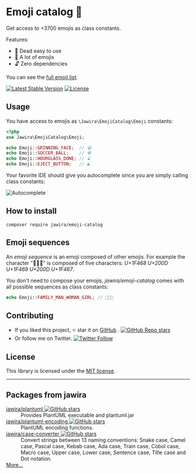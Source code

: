 # Emoji catalog 📔

Get access to +3700 emojis as class constants.

Features:

- 🍰 Dead easy to use
- 🤩 A lot of emojis
- 🔓 Zero dependencies

You can see the [full emoji list].

[![Latest Stable Version](https://poser.pugx.org/jawira/emoji-catalog/v/stable)](https://packagist.org/packages/jawira/emoji-catalog)
[![License](https://poser.pugx.org/jawira/emoji-catalog/license)](https://packagist.org/packages/jawira/emoji-catalog)

## Usage

You have access to emojis as `\Jawira\EmojiCatalog\Emoji` constants:

```php
<?php
use Jawira\EmojiCatalog\Emoji;

echo Emoji::GRINNING_FACE;  // 😀
echo Emoji::SOCCER_BALL;    // ⚽
echo Emoji::HOURGLASS_DONE; // ⌛
echo Emoji::EJECT_BUTTON;   // ⏏
```

Your favorite IDE should give you autocomplete since you are simply calling
class constants:

![Autocomplete](docs/images/autocomplete.png)

## How to install

```console
composer require jawira/emoji-catalog
```

## Emoji sequences

An _emoji sequence_ is an emoji composed of other emojis. For example the
character "👨‍👩‍👧" is composed of five characters: _U+1F468 U+200D U+1F469
U+200D U+1F467_.

You don't need to compose your emojis, _jawira/emoji-catalog_ comes with all
possible sequences as class constants:

```php
echo Emoji::FAMILY_MAN_WOMAN_GIRL; // 👨‍👩‍👧
```

## Contributing

- If you liked this project, ⭐ star it on [GitHub]
  . [![GitHub Repo stars](https://img.shields.io/github/stars/jawira/emoji-catalog?style=social)][GitHub]
- Or follow me on
  Twitter. [![Twitter Follow](https://img.shields.io/twitter/follow/jawira?style=social)](https://twitter.com/jawira)

## License

This library is licensed under the [MIT license](LICENSE.md).

[GitHub]: https://github.com/jawira/emoji-catalog

[full emoji list]: https://github.com/jawira/emoji-catalog/blob/master/docs/catalog.md

***

## Packages from jawira

<dl>

<dt>
    <a href="https://packagist.org/packages/jawira/plantuml">jawira/plantuml
    <img alt="GitHub stars" src="https://badgen.net/github/stars/jawira/plantuml?icon=github"/></a>
</dt>
<dd>Provides PlantUML executable and plantuml.jar</dd>

<dt>
    <a href="https://packagist.org/packages/jawira/plantuml-encoding"> jawira/plantuml-encoding
    <img alt="GitHub stars" src="https://badgen.net/github/stars/jawira/plantuml-encoding?icon=github"/></a>
</dt>
<dd>PlantUML encoding functions.</dd>

<dt>
    <a href="https://packagist.org/packages/jawira/case-converter">jawira/case-converter 
    <img alt="GitHub stars" src="https://badgen.net/github/stars/jawira/case-converter?icon=github"/></a>
</dt>
<dd>Convert strings between 13 naming conventions: Snake case, Camel case,
  Pascal case, Kebab case, Ada case, Train case, Cobol case, Macro case,
  Upper case, Lower case, Sentence case, Title case and Dot notation.
</dd>

<dt><a href="https://packagist.org/packages/jawira/">More...</a></dt>
</dl>

